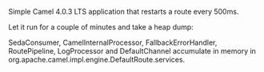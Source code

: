 Simple Camel 4.0.3 LTS application that restarts a route every 500ms.

Let it run for a couple of minutes and take a heap dump: 

SedaConsumer, CamelInternalProcessor, FallbackErrorHandler, RoutePipeline, LogProcessor and DefaultChannel accumulate in memory in org.apache.camel.impl.engine.DefaultRoute.services. 